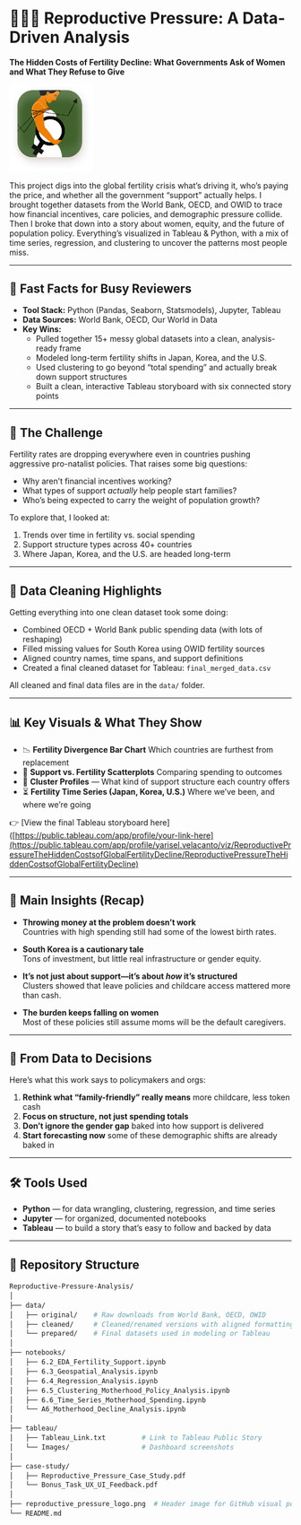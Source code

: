 # 👩‍👧‍👦 Reproductive Pressure: A Data-Driven Analysis  
**The Hidden Costs of Fertility Decline: What Governments Ask of Women and What They Refuse to Give**

<img src="reproductive_pressure_logo.png" alt="Reproductive Pressure Logo" width="150">

This project digs into the global fertility crisis what’s driving it, who’s paying the price, and whether all the government “support” actually helps. I brought together datasets from the World Bank, OECD, and OWID to trace how financial incentives, care policies, and demographic pressure collide. Then I broke that down into a story about women, equity, and the future of population policy. Everything’s visualized in Tableau & Python, with a mix of time series, regression, and clustering to uncover the patterns most people miss.

---

## 🚀 Fast Facts for Busy Reviewers

- **Tool Stack:** Python (Pandas, Seaborn, Statsmodels), Jupyter, Tableau  
- **Data Sources:** World Bank, OECD, Our World in Data  
- **Key Wins:**
  - Pulled together 15+ messy global datasets into a clean, analysis-ready frame  
  - Modeled long-term fertility shifts in Japan, Korea, and the U.S.  
  - Used clustering to go beyond “total spending” and actually break down support structures  
  - Built a clean, interactive Tableau storyboard with six connected story points  

---

## 🎯 The Challenge

Fertility rates are dropping everywhere even in countries pushing aggressive pro-natalist policies. That raises some big questions:

- Why aren’t financial incentives working?  
- What types of support *actually* help people start families?  
- Who’s being expected to carry the weight of population growth?

To explore that, I looked at:
1. Trends over time in fertility vs. social spending  
2. Support structure types across 40+ countries  
3. Where Japan, Korea, and the U.S. are headed long-term

---

## 🧹 Data Cleaning Highlights

Getting everything into one clean dataset took some doing:

- Combined OECD + World Bank public spending data (with lots of reshaping)  
- Filled missing values for South Korea using OWID fertility sources  
- Aligned country names, time spans, and support definitions  
- Created a final cleaned dataset for Tableau: `final_merged_data.csv`

All cleaned and final data files are in the `data/` folder.

---

## 📊 Key Visuals & What They Show

- 📉 **Fertility Divergence Bar Chart** Which countries are furthest from replacement  
- 🔎 **Support vs. Fertility Scatterplots** Comparing spending to outcomes  
- 🧩 **Cluster Profiles** — What kind of support structure each country offers  
- ⏳ **Fertility Time Series (Japan, Korea, U.S.)** Where we’ve been, and where we’re going

👉 [View the final Tableau storyboard here]([https://public.tableau.com/app/profile/your-link-here](https://public.tableau.com/app/profile/yarisel.velacanto/viz/ReproductivePressureTheHiddenCostsofGlobalFertilityDecline/ReproductivePressureTheHiddenCostsofGlobalFertilityDecline)

---

## 🧠 Main Insights (Recap)

- **Throwing money at the problem doesn’t work**  
  Countries with high spending still had some of the lowest birth rates.

- **South Korea is a cautionary tale**  
  Tons of investment, but little real infrastructure or gender equity.

- **It’s not just about support—it’s about *how* it’s structured**  
  Clusters showed that leave policies and childcare access mattered more than cash.

- **The burden keeps falling on women**  
  Most of these policies still assume moms will be the default caregivers.

---

## 💼 From Data to Decisions

Here’s what this work says to policymakers and orgs:

1. **Rethink what “family-friendly” really means** more childcare, less token cash  
2. **Focus on structure, not just spending totals**  
3. **Don’t ignore the gender gap** baked into how support is delivered  
4. **Start forecasting now** some of these demographic shifts are already baked in

---

## 🛠️ Tools Used

- **Python** — for data wrangling, clustering, regression, and time series  
- **Jupyter** — for organized, documented notebooks  
- **Tableau** — to build a story that’s easy to follow and backed by data  

---

## 📁 Repository Structure

```bash
Reproductive-Pressure-Analysis/
│
├── data/
│   ├── original/    # Raw downloads from World Bank, OECD, OWID
│   ├── cleaned/     # Cleaned/renamed versions with aligned formatting
│   └── prepared/    # Final datasets used in modeling or Tableau
│
├── notebooks/
│   ├── 6.2_EDA_Fertility_Support.ipynb
│   ├── 6.3_Geospatial_Analysis.ipynb
│   ├── 6.4_Regression_Analysis.ipynb
│   ├── 6.5_Clustering_Motherhood_Policy_Analysis.ipynb
│   ├── 6.6_Time_Series_Motherhood_Spending.ipynb
│   └── A6_Motherhood_Decline_Analysis.ipynb
│
├── tableau/
│   ├── Tableau_Link.txt         # Link to Tableau Public Story
│   └── Images/                  # Dashboard screenshots
│
├── case-study/
│   ├── Reproductive_Pressure_Case_Study.pdf
│   └── Bonus_Task_UX_UI_Feedback.pdf
│
├── reproductive_pressure_logo.png  # Header image for GitHub visual polish
└── README.md
